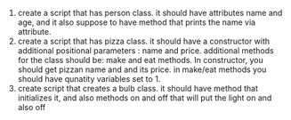 
1. create a script that has person class. it should have attributes name and age, 
and it also suppose to have method that prints the name via attribute.
2. create a script that has pizza class. it should have  a constructor with additional positional parameters : name and price. 
additional methods for the class should be: make and eat methods.
In constructor, you should get pizzan name and and its price. 
in  make/eat methods you should have  qunatity variables set to 1.
3. create script that creates a bulb class.  it should have method that initializes it,
and also methods on and off that will put the light on and also off

